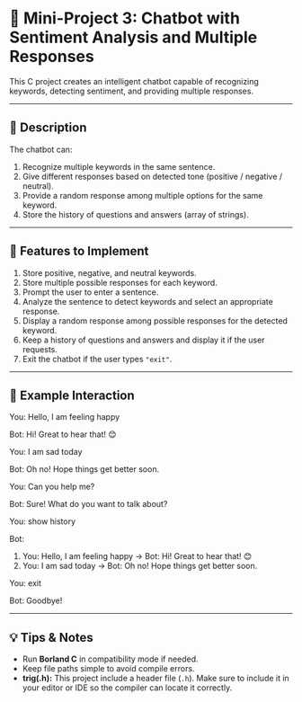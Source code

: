 # 🤖 Mini-Project 3: Chatbot with Sentiment Analysis and Multiple Responses

This C project creates an intelligent chatbot capable of recognizing keywords, detecting sentiment, and providing multiple responses.  

---

## 📌 Description

The chatbot can:  

1. Recognize multiple keywords in the same sentence.  
2. Give different responses based on detected tone (positive / negative / neutral).  
3. Provide a random response among multiple options for the same keyword.  
4. Store the history of questions and answers (array of strings).  

---

## 🔧 Features to Implement

1. Store positive, negative, and neutral keywords.  
2. Store multiple possible responses for each keyword.  
3. Prompt the user to enter a sentence.  
4. Analyze the sentence to detect keywords and select an appropriate response.  
5. Display a random response among possible responses for the detected keyword.  
6. Keep a history of questions and answers and display it if the user requests.  
7. Exit the chatbot if the user types `"exit"`.

---

## 🔹 Example Interaction

You: Hello, I am feeling happy

Bot: Hi! Great to hear that! 😊

You: I am sad today

Bot: Oh no! Hope things get better soon.

You: Can you help me?

Bot: Sure! What do you want to talk about?

You: show history

Bot:
1) You: Hello, I am feeling happy -> Bot: Hi! Great to hear that! 😊
2) You: I am sad today -> Bot: Oh no! Hope things get better soon.

You: exit

Bot: Goodbye!

---

## 💡 Tips & Notes  
- Run **Borland C** in compatibility mode if needed.  
- Keep file paths simple to avoid compile errors.  
- **trig(.h):** This project include a header file (`.h`). Make sure to include it in your editor or IDE so the compiler can locate it correctly.

